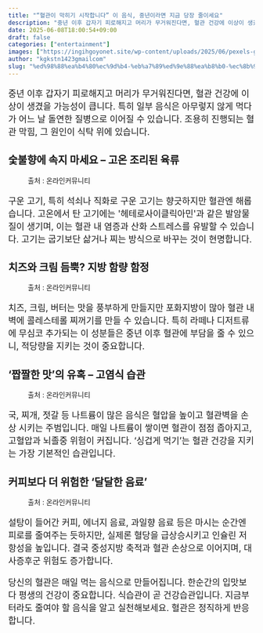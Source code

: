 ```yaml
---
title: "“혈관이 막히기 시작합니다” 이 음식, 중년이라면 지금 당장 줄이세요"
description: "중년 이후 갑자기 피로해지고 머리가 무거워진다면, 혈관 건강에 이상이 생겼을 가능성이 큽니다. 특히 일부 음식은 아무렇지 않게 먹다가 어느 날 돌연한 질병으로 이어질 수 있습니다. 조용히 진행되는 혈관 막힘, 그 원인이 식탁 위에 있습니다."
date: 2025-06-08T18:00:54+09:00
draft: false
categories: ["entertainment"]
images: ["https://ingihgoyonet.site/wp-content/uploads/2025/06/pexels-goumbik-1309067-1024x678.jpg", "https://ingihgoyonet.site/wp-content/uploads/2025/06/pexels-markusspiske-94443-1024x683.jpg", "https://ingihgoyonet.site/wp-content/uploads/2025/06/pexels-huzaifabukhari-16845652-1024x881.jpg", "https://ingihgoyonet.site/wp-content/uploads/2025/06/pexels-shameel-mukkath-3421394-17612788-1024x683.jpg"]
author: "kgkstn1423gmailcom"
slug: "%ed%98%88%ea%b4%80%ec%9d%b4-%eb%a7%89%ed%9e%88%ea%b8%b0-%ec%8b%9c%ec%9e%91%ed%95%a9%eb%8b%88%eb%8b%a4-%ec%9d%b4-%ec%9d%8c%ec%8b%9d-%ec%a4%91%eb%85%84%ec%9d%b4%eb%9d%bc%eb%a9%b4"
---
```


<p style="font-size:18px">중년 이후 갑자기 피로해지고 머리가 무거워진다면, 혈관 건강에 이상이 생겼을 가능성이 큽니다. 특히 일부 음식은 아무렇지 않게 먹다가 어느 날 돌연한 질병으로 이어질 수 있습니다. 조용히 진행되는 혈관 막힘, 그 원인이 식탁 위에 있습니다.</p> <h2 >숯불향에 속지 마세요 – 고온 조리된 육류</h2> <figure ><img src="https://ingihgoyonet.site/wp-content/uploads/2025/06/pexels-goumbik-1309067-1024x678.jpg" alt="" style="aspect-ratio:16/9;object-fit:cover"/><figcaption >출처 : 온라인커뮤니티</figcaption></figure> <p style="font-size:18px">구운 고기, 특히 석쇠나 직화로 구운 고기는 향긋하지만 혈관엔 해롭습니다. 고온에서 탄 고기에는 '헤테로사이클릭아민'과 같은 발암물질이 생기며, 이는 혈관 내 염증과 산화 스트레스를 유발할 수 있습니다. 고기는 굽기보단 삶거나 찌는 방식으로 바꾸는 것이 현명합니다.</p> <h2 >치즈와 크림 듬뿍? 지방 함량 함정</h2> <figure ><img src="https://ingihgoyonet.site/wp-content/uploads/2025/06/pexels-markusspiske-94443-1024x683.jpg" alt="" style="aspect-ratio:16/9;object-fit:cover"/><figcaption >출처 : 온라인커뮤니티</figcaption></figure> <p style="font-size:18px">치즈, 크림, 버터는 맛을 풍부하게 만들지만 포화지방이 많아 혈관 내벽에 콜레스테롤 찌꺼기를 만들 수 있습니다. 특히 라떼나 디저트류에 무심코 추가되는 이 성분들은 중년 이후 혈관에 부담을 줄 수 있으니, 적당량을 지키는 것이 중요합니다.</p> <h2 >‘짭짤한 맛’의 유혹 – 고염식 습관</h2> <figure ><img src="https://ingihgoyonet.site/wp-content/uploads/2025/06/pexels-huzaifabukhari-16845652-1024x881.jpg" alt="" style="aspect-ratio:16/9;object-fit:cover"/><figcaption >출처 : 온라인커뮤니티</figcaption></figure> <p style="font-size:18px">국, 찌개, 젓갈 등 나트륨이 많은 음식은 혈압을 높이고 혈관벽을 손상 시키는 주범입니다. 매일 나트륨이 쌓이면 혈관이 점점 좁아지고, 고혈압과 뇌졸중 위험이 커집니다. ‘싱겁게 먹기’는 혈관 건강을 지키는 가장 기본적인 습관입니다.</p> <h2 >커피보다 더 위험한 ‘달달한 음료’</h2> <figure ><img src="https://ingihgoyonet.site/wp-content/uploads/2025/06/pexels-shameel-mukkath-3421394-17612788-1024x683.jpg" alt="" style="aspect-ratio:16/9;object-fit:cover"/><figcaption >출처 : 온라인커뮤니티</figcaption></figure> <p style="font-size:18px">설탕이 들어간 커피, 에너지 음료, 과일향 음료 등은 마시는 순간엔 피로를 줄여주는 듯하지만, 실제론 혈당을 급상승시키고 인슐린 저항성을 높입니다. 결국 중성지방 축적과 혈관 손상으로 이어지며, 대사증후군 위험도 증가합니다.</p> <p style="font-size:18px">당신의 혈관은 매일 먹는 음식으로 만들어집니다. 한순간의 입맛보다 평생의 건강이 중요합니다. 식습관이 곧 건강습관입니다. 지금부터라도 줄여야 할 음식을 알고 실천해보세요. 혈관은 정직하게 반응합니다.</p>